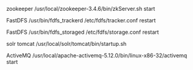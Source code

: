 zookeeper /usr/local/zookeeper-3.4.6/bin/zkServer.sh start

FastDFS /usr/bin/fdfs_trackerd /etc/fdfs/tracker.conf restart

FastDFS /usr/bin/fdfs_storaged /etc/fdfs/storage.conf restart

solr tomcat /usr/local/solr/tomcat/bin/startup.sh

ActiveMQ /usr/local/apache-activemq-5.12.0/bin/linux-x86-32/activemq start

